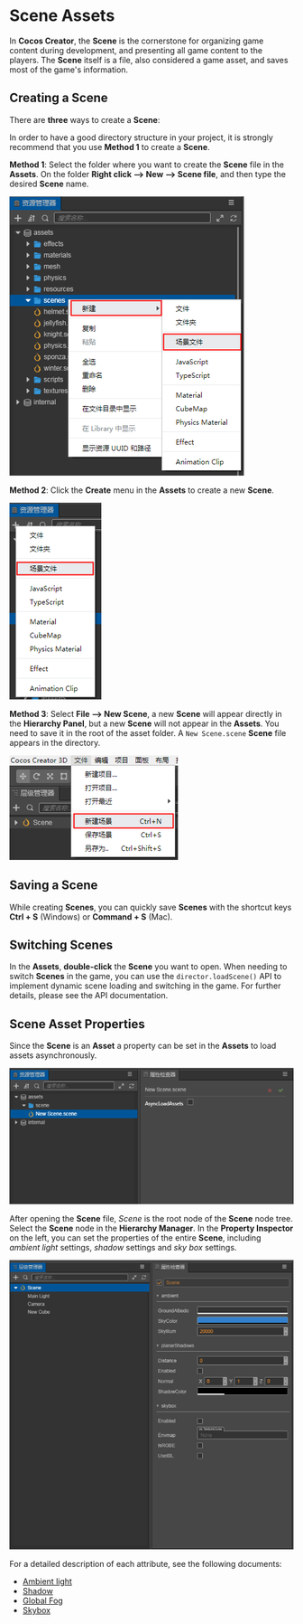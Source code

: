 # Scene Assets

In __Cocos Creator__, the __Scene__ is the cornerstone for organizing game content during development, and presenting all game content to the players. The __Scene__ itself is a file, also considered a game asset, and saves most of the game's information.

## Creating a Scene

There are __three__ ways to create a __Scene__:

In order to have a good directory structure in your project, it is strongly recommend that you use **Method 1** to create a __Scene__.

__Method 1__: Select the folder where you want to create the __Scene__ file in the __Assets__. On the folder __Right click --> New --> Scene file__, and then type the desired __Scene__ name.

![](scene/new_scene_1.png)

__Method 2__: Click the __Create__ menu in the __Assets__ to create a new __Scene__.

![](scene/new_scene_2.png)

__Method 3__: Select __File --> New Scene__, a new __Scene__ will appear directly in the __Hierarchy Panel__, but a new __Scene__ will not appear in the __Assets__. You need to save it in the root of the asset folder. A `New Scene.scene` __Scene__ file appears in the directory.

![](scene/new_scene_3.png)

## Saving a Scene

While creating __Scenes__, you can quickly save __Scenes__ with the shortcut keys __Ctrl + S__ (Windows) or __Command + S__ (Mac).

## Switching Scenes

In the __Assets__, __double-click__ the __Scene__ you want to open. When needing to switch __Scenes__ in the game, you can use the `director.loadScene()` API to implement dynamic scene loading and switching in the game. For further details, please see the API documentation.

## Scene Asset Properties

Since the __Scene__ is an __Asset__ a property can be set in the __Assets__ to load assets asynchronously.

![](scene/scene_set.png)

After opening the __Scene__ file, *Scene* is the root node of the __Scene__ node tree. Select the __Scene__ node in the __Hierarchy Manager__. In the __Property Inspector__ on the left, you can set the properties of the entire __Scene__, including *ambient light* settings, *shadow* settings and *sky box* settings.

![](scene/scene_node_set.png)

For a detailed description of each attribute, see the following documents:
- [Ambient light](../concepts/scene/ambient.md)
- [Shadow](../concepts/scene/shadow.md)
- [Global Fog](../concepts/scene/fog.md)
- [Skybox](../concepts/scene/skybox.md)
